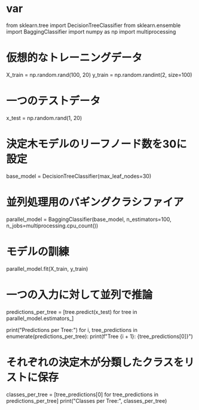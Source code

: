 # var
from sklearn.tree import DecisionTreeClassifier
from sklearn.ensemble import BaggingClassifier
import numpy as np
import multiprocessing

# 仮想的なトレーニングデータ
X_train = np.random.rand(100, 20)
y_train = np.random.randint(2, size=100)

# 一つのテストデータ
x_test = np.random.rand(1, 20)

# 決定木モデルのリーフノード数を30に設定
base_model = DecisionTreeClassifier(max_leaf_nodes=30)

# 並列処理用のバギングクラシファイア
parallel_model = BaggingClassifier(base_model, n_estimators=100, n_jobs=multiprocessing.cpu_count())

# モデルの訓練
parallel_model.fit(X_train, y_train)

# 一つの入力に対して並列で推論
predictions_per_tree = [tree.predict(x_test) for tree in parallel_model.estimators_]

print("Predictions per Tree:")
for i, tree_predictions in enumerate(predictions_per_tree):
    print(f"Tree {i + 1}: {tree_predictions[0]}")

# それぞれの決定木が分類したクラスをリストに保存
classes_per_tree = [tree_predictions[0] for tree_predictions in predictions_per_tree]
print("Classes per Tree:", classes_per_tree)
